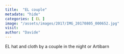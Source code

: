 ```yaml
---
title:  "EL couple"
metadate: "hide"
categories: [ EL ]
image: "/assets/images/2017/IMG_20170805_000652.jpg"
visit: 
author: "Davide"
---
```


EL hat and cloth by a couple in the night or Artibarn
